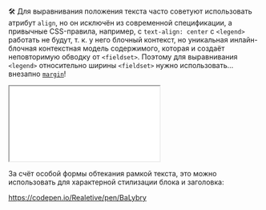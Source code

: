 🛠 Для выравнивания положения текста часто советуют использовать атрибут `align`, но он исключён из современной спецификации, а привычные CSS-правила, например, с `text-align: center` с `<legend>` работать не будут, т. к. у него блочный контекст, но уникальная инлайн-блочная контекстная модель содержимого, которая и создаёт неповторимую обводку от `<fieldset>`. Поэтому для выравнивания `<legend>` относительно ширины `<fieldset>` нужно использовать… внезапно [`margin`](/css/margin)!

<iframe title="" src="../demos/Realetive-PobGyGb/index.html"></iframe>

За счёт особой формы обтекания рамкой текста, это можно использовать для характерной стилизации блока и заголовка:

https://codepen.io/Realetive/pen/BaLybry
